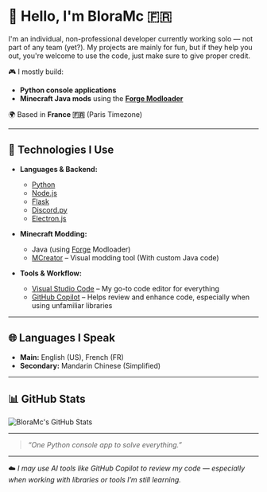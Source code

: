 # 👋 Hello, I'm BloraMc 🇫🇷

I'm an individual, non-professional developer currently working solo — not part of any team (yet?).
My projects are mainly for fun, but if they help you out, you're welcome to use the code, just make sure to give proper credit.

🎮 I mostly build:
- **Python console applications**
- **Minecraft Java mods** using the [**Forge Modloader**](https://files.minecraftforge.net/)

🌍 Based in **France 🇫🇷** (Paris Timezone)

---

## 🔧 Technologies I Use

- **Languages & Backend:**
  - [Python](https://www.python.org/)
  - [Node.js](https://nodejs.org/)
  - [Flask](https://flask.palletsprojects.com/)
  - [Discord.py](https://discordpy.readthedocs.io/)
  - [Electron.js](https://www.electronjs.org/)

- **Minecraft Modding:**
  - Java (using [Forge](https://mcforge.readthedocs.io/) Modloader)
  - [MCreator](https://mcreator.net/) – Visual modding tool (With custom Java code)

- **Tools & Workflow:**
  - [Visual Studio Code](https://code.visualstudio.com/) – My go-to code editor for everything
  - [GitHub Copilot](https://github.com/features/copilot) – Helps review and enhance code, especially when using unfamiliar libraries

---

## 🌐 Languages I Speak

- **Main:** English (US), French (FR)  
- **Secondary:** Mandarin Chinese (Simplified)

---

## 📊 GitHub Stats

![BloraMc's GitHub Stats](https://github-readme-stats.vercel.app/api?username=BloraMc&show_icons=true&theme=tokyonight)

---

> _“One Python console app to solve everything.”_

---

☁️ _I may use AI tools like GitHub Copilot to review my code — especially when working with libraries or tools I’m still learning._

